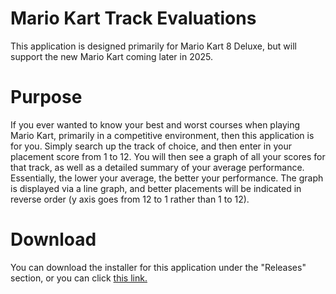 # Mario Kart Track Evaluations
This application is designed primarily for Mario Kart 8 Deluxe, but will support the new Mario Kart coming later in 2025.

# Purpose
If you ever wanted to know your best and worst courses when playing Mario Kart, primarily in a competitive environment, then this application is for you.  Simply search up the track of choice, and then enter in your placement score from 1 to 12.  You will then see a graph of all your scores for that track, as well as a detailed summary of your average performance.  Essentially, the lower your average, the better your performance.  The graph is displayed via a line graph, and better placements will be indicated in reverse order (y axis goes from 12 to 1 rather than 1 to 12).

# Download
You can download the installer for this application under the "Releases" section, or you can click [this link.](https://github.com/BaoPun/MarioKart-TrackEvaluations/releases/tag/MK8D-1.3)
